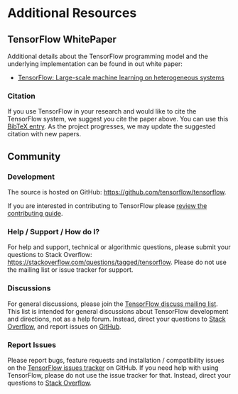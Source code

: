 # Additional Resources <a class="md-anchor" id="AUTOGENERATED-additional-resources"></a>


## TensorFlow WhitePaper <a class="md-anchor" id="AUTOGENERATED-tensorflow-whitepaper"></a>

Additional details about the TensorFlow programming model and the underlying
implementation can be found in out white paper:

* [TensorFlow: Large-scale machine learning on heterogeneous systems](http://download.tensorflow.org/paper/whitepaper2015.pdf)

### Citation <a class="md-anchor" id="AUTOGENERATED-citation"></a>

If you use TensorFlow in your research and would like to cite the TensorFlow
system, we suggest you cite the paper above.
You can use this [BibTeX entry](../resources/bib.md).  As the project progresses, we
may update the suggested citation with new papers.


## Community <a class="md-anchor" id="AUTOGENERATED-community"></a>

### Development <a class="md-anchor" id="AUTOGENERATED-development"></a>

The source is hosted on GitHub: <https://github.com/tensorflow/tensorflow>.

If you are interested in contributing to TensorFlow please
[review the contributing guide](
https://github.com/tensorflow/tensorflow/blob/master/CONTRIBUTING.md).

### Help / Support / How do I? <a class="md-anchor" id="AUTOGENERATED-help---support---how-do-i-"></a>

For help and support, technical or algorithmic questions, please submit
your questions to Stack Overflow:
<https://stackoverflow.com/questions/tagged/tensorflow>.
Please do not use the mailing list or issue tracker for support.

### Discussions <a class="md-anchor" id="AUTOGENERATED-discussions"></a>

For general discussions, please join the [TensorFlow discuss mailing list](
  https://groups.google.com/a/tensorflow.org/d/forum/discuss).
This list is intended for general discussions about TensorFlow development and
directions, not as a help forum. Instead, direct your questions to
[Stack Overflow](https://stackoverflow.com/questions/tagged/tensorflow), and
report issues on [GitHub](https://github.com/tensorflow/tensorflow/issues).

### Report Issues <a class="md-anchor" id="AUTOGENERATED-report-issues"></a>

Please report bugs, feature requests and installation / compatibility issues on
the [TensorFlow issues tracker](
https://github.com/tensorflow/tensorflow/issues) on GitHub.
If you need help with using TensorFlow, please do not use the issue
tracker for that. Instead, direct your questions to [Stack Overflow](https://stackoverflow.com/questions/tagged/tensorflow).

<div class='sections-order' style="display: none;">
<!--
<!-- bib.md -->
<!-- uses.md -->
<!-- faq.md -->
<!-- glossary.md -->
<!-- dims_types.md -->
-->
</div>


